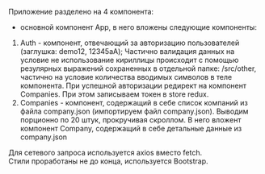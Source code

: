 Приложение разделено на 4 компонента:

- основной компонент App, в него вложены следующие компоненты:
1. Auth - компонент, отвечающий за авторизацию пользователей (заглушка: demo12, 12345aA); Частично валидация данных на условие не использование кириллицы происходит с помощью резулярных выражений сохраненных в отдельной папке: /src/other, частично на условие количества вводимых символов в теле компонента. При успешной авторизации редирект на компонент Companies.
При этом записываем токен в store redux.
2. Companies - компонент, содержащий в себе список компаний из файла company.json (импортируем файл company.json). Выводим порционно по 20 штук, прокручивая скроллом. 
В него вложент компонент Company, содержащий в себе детальные данные из company.json

Для сетевого запроса используется axios вместо fetch.<br/>
Стили проработаны не до конца, используется Bootstrap.
